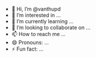 - 👋 Hi, I’m @vanthupd
- 👀 I’m interested in ...
- 🌱 I’m currently learning ...
- 💞️ I’m looking to collaborate on ...
- 📫 How to reach me ...
- 😄 Pronouns: ...
- ⚡ Fun fact: ...

<!---
vanthupd/vanthupd is a ✨ special ✨ repository because its `README.md` (this file) appears on your GitHub profile.
You can click the Preview link to take a look at your changes.
--->
